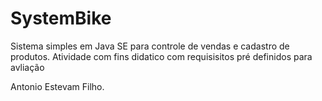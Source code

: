 # SystemBike

Sistema simples em Java SE para controle de vendas e cadastro de produtos. 
Atividade com fins didatico com requisisitos pré definidos para avliação

 Antonio Estevam Filho.
